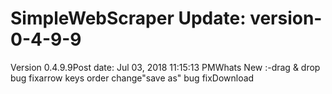 # SimpleWebScraper Update: version-0-4-9-9

Version 0.4.9.9Post date: Jul 03, 2018 11:15:13 PMWhats New :-drag & drop bug fixarrow keys order change"save as" bug fixDownload